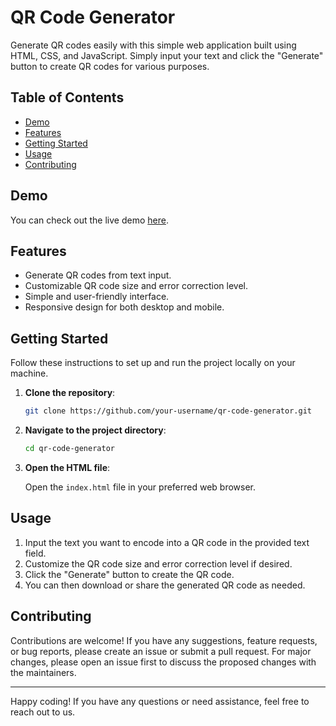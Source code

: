 # QR Code Generator

Generate QR codes easily with this simple web application built using HTML, CSS, and JavaScript. Simply input your text and click the "Generate" button to create QR codes for various purposes.

## Table of Contents

- [Demo](#demo)
- [Features](#features)
- [Getting Started](#getting-started)
- [Usage](#usage)
- [Contributing](#contributing)

## Demo

You can check out the live demo [here]([https://mrsudarshanrai.github.io/QR-code-generator/]).

## Features

- Generate QR codes from text input.
- Customizable QR code size and error correction level.
- Simple and user-friendly interface.
- Responsive design for both desktop and mobile.

## Getting Started

Follow these instructions to set up and run the project locally on your machine.

1. **Clone the repository**:

   ```sh
   git clone https://github.com/your-username/qr-code-generator.git

2. **Navigate to the project directory**:

   ```sh
   cd qr-code-generator
   ```

3. **Open the HTML file**:

   Open the `index.html` file in your preferred web browser.

## Usage

1. Input the text you want to encode into a QR code in the provided text field.
2. Customize the QR code size and error correction level if desired.
3. Click the "Generate" button to create the QR code.
4. You can then download or share the generated QR code as needed.

## Contributing

Contributions are welcome! If you have any suggestions, feature requests, or bug reports, please create an issue or submit a pull request. For major changes, please open an issue first to discuss the proposed changes with the maintainers.


---

Happy coding! If you have any questions or need assistance, feel free to reach out to us.
